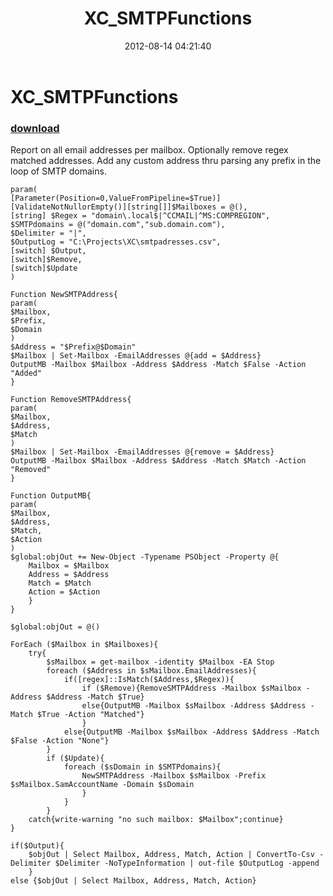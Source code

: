 ﻿---
pid:            3580
poster:         chriskenis
title:          XC_SMTPFunctions
date:           2012-08-14 04:21:40
format:         posh
parent:         0
parent:         0

---

# XC_SMTPFunctions

### [download](3580.ps1)

Report on all email addresses per mailbox. Optionally remove regex matched addresses. Add any custom address thru parsing any prefix in the loop of SMTP domains.


```posh
param(
[Parameter(Position=0,ValueFromPipeline=$True)]
[ValidateNotNullorEmpty()][string[]]$Mailboxes = @(),
[string] $Regex = "domain\.local$|^CCMAIL|^MS:COMPREGION",
$SMTPdomains = @("domain.com","sub.domain.com"),
$Delimiter = "|",
$OutputLog = "C:\Projects\XC\smtpadresses.csv",
[switch] $Output,
[switch]$Remove,
[switch]$Update
)

Function NewSMTPAddress{
param(
$Mailbox,
$Prefix,
$Domain
)
$Address = "$Prefix@$Domain"
$Mailbox | Set-Mailbox -EmailAddresses @{add = $Address}
OutputMB -Mailbox $Mailbox -Address $Address -Match $False -Action "Added"
}

Function RemoveSMTPAddress{
param(
$Mailbox,
$Address,
$Match
)
$Mailbox | Set-Mailbox -EmailAddresses @{remove = $Address}
OutputMB -Mailbox $Mailbox -Address $Address -Match $Match -Action "Removed"
}

Function OutputMB{
param(
$Mailbox,
$Address,
$Match,
$Action
)
$global:objOut += New-Object -Typename PSObject -Property @{
	Mailbox = $Mailbox
	Address = $Address
	Match = $Match
	Action = $Action
	}
}

$global:objOut = @()

ForEach ($Mailbox in $Mailboxes){
	try{
		$sMailbox = get-mailbox -identity $Mailbox -EA Stop
		foreach ($Address in $sMailbox.EmailAddresses){
			if([regex]::IsMatch($Address,$Regex)){
				if ($Remove){RemoveSMTPAddress -Mailbox $sMailbox -Address $Address -Match $True}
				else{OutputMB -Mailbox $sMailbox -Address $Address -Match $True -Action "Matched"}
				}
			else{OutputMB -Mailbox $sMailbox -Address $Address -Match $False -Action "None"}
		}
		if ($Update){
			foreach ($sDomain in $SMTPdomains){
				NewSMTPAddress -Mailbox $sMailbox -Prefix $sMailbox.SamAccountName -Domain $sDomain
				}
			}
		}
	catch{write-warning "no such mailbox: $Mailbox";continue}
}

if($Output){
	$objOut | Select Mailbox, Address, Match, Action | ConvertTo-Csv -Delimiter $Delimiter -NoTypeInformation | out-file $OutputLog -append
	}
else {$objOut | Select Mailbox, Address, Match, Action}


 
```
